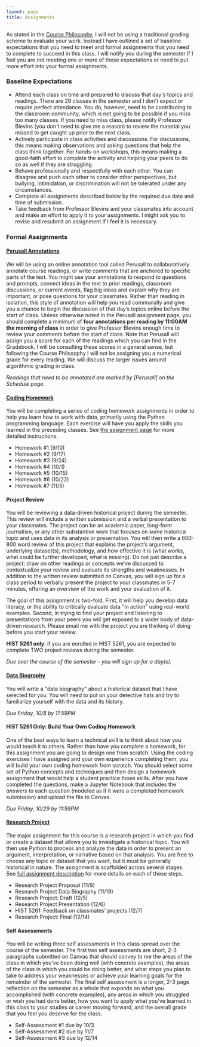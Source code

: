 ```yaml
---
layout: page
title: Assignments
---
```


As stated in the [Course Philosophy]({{site.baseurl}}/policies/#:~:text=Course,priority), I will not be using a traditional grading scheme to evaluate your work. Instead I have outlined a set of baseline expectations that you need to meet and formal assignments that you need to complete to succeed in this class. I will notify you during the semester if I feel you are not meeting one or more of these expectations or need to put more effort into your formal assignments.

### Baseline Expectations

- Attend each class on time and prepared to discuss that day's topics and readings. There are 29 classes in the semester and I don't expect or require perfect attendance. You do, however, need to be contributing to the classroom community, which is not going to be possible if you miss too many classes. If you need to miss class, please notify Professor Blevins (you don't need to give me a reason) to review the material you missed to get caught up prior to the next class. 
- Actively participate in class activities and discussions. For discussions, this means making observations and asking questions that help the class think together. For hands-on workshops, this means making a good-faith effort to complete the activity and helping your peers to do so as well if they are struggling.
- Behave professionally and respectfully with each other. You can disagree and push each other to consider other perspectives, but bullying, intimidation, or discrimination will not be tolerated under any circumstances.
- Complete all assignments described below by the required due date and time of submission. 
- Take feedback from Professor Blevins and your classmates into account and make an effort to apply it to your assignments. I might ask you to revise and resubmit an assignment if I feel it is necessary.

### Formal Assignments

#### [Perusall Annotations](https://app.perusall.com/courses/data-a-user-manual-fall-2021/)

We will be using an online annotation tool called Perusall to collaboratively annotate course readings, or write comments that are anchored to specific parts of the text. You might use your annotations to respond to questions and prompts, connect ideas in the text to prior readings, classroom discussions, or current events, flag big ideas and explain why they are important, or pose questions for your classmates. Rather than reading in isolation, this style of annotation will help you read communally and give you a chance to begin the discussion of that day’s topics online before the start of class. Unless otherwise noted in the Perusall assignment page, you should complete a minimum of **four annotations per reading by 11:00AM the morning of class** in order to give Professor Blevins enough time to review your comments before the start of class. Note that Perusall will assign you a score for each of the readings which you can find in the Gradebook. I will be consulting these scores in a general sense, but following the Course Philosophy I will not be assigning you a numerical grade for every reading. We will discuss the larger issues around algorithmic grading in class.

*Readings that need to be annotated are marked by [Perusall] on the Schedule page.*

#### [Coding Homework]({{site.baseurl}}/assignments/coding-homework)

You will be completing a series of coding homework assignments in order to help you learn how to work with data, primarily using the Python programming language. Each exercise will have you apply the skills you learned in the preceding classes. See [the assignment page]({{site.baseurl}}/assignments/coding-homework) for more detailed instructions.

- Homework #1 (9/10)
- Homework #2 (9/17)
- Homework #3 (9/24)
- Homework #4 (10/1)
- Homework #5 (10/15)
- Homework #6 (10/22)
- Homework #7 (11/5)

#### Project Review
You will be reviewing a data-driven historical project during the semester. This review will include a written submission and a verbal presentation to your classmates. The project can be an academic paper, long-form journalism, or any other substantive work that focuses on some historical topic and uses data in its analysis or presentation. You will then write a 600-800 word review of this project that explains the project’s argument, underlying dataset(s), methodology, and how effective it is (what works, what could be further developed, what is missing). Do not just describe a project; draw on other readings or concepts we've discussed to contextualize your review and evaluate its strengths and weaknesses. In addition to the written review submitted on Canvas, you will sign up for a class period to verbally present the project to your classmates in 5-7 minutes, offering an overview of the work and your evaluation of it. 

The goal of this assignment is two-fold. First, it will help you develop data literacy, or the ability to critically evaluate data "in action" using real-world examples. Second, in trying to find your project and listening to presentations from your peers you will get exposed to a wider body of data-driven research. Please email me with the project you are thinking of doing before you start your review. 

**HIST 5261 only**: if you are enrolled in HIST 5261, you are expected to complete TWO project reviews during the semester.

*Due over the course of the semester - you will sign up for a day(s).*

#### [Data Biography]({{site.baseurl}}/assignments/data-biography)
You will write a "data biography" about a historical dataset that I have selected for you. You will need to put on your detective hats and try to familiarize yourself with the data and its history.

*Due Friday, 10/8 by 11:59PM*

#### HIST 5261 Only: Build Your Own Coding Homework
One of the best ways to learn a technical skill is to think about how you would teach it to others. Rather than have you complete a homework, for this assignment you are going to design one from scratch. Using the coding exercises I have assigned and your own experience completing them, you will build your own coding homework from scratch. You should select some set of Python concepts and techniques and then design a homework assignment that would help a student practice those skills. After you have completed the questions, make a Jupyter Notebook that includes the *answers* to each question (modeled as if it were a completed homework submission) and upload the file to Canvas. 

*Due Friday, 10/29 by 11:59PM*

#### [Research Project]({{site.baseurl}}/assignments/research-project)
The major assignment for this course is a research project in which you find or create a dataset that allows you to investigate a historical topic. You will then use Python to process and analyze the data in order to present an argument, interpretation, or narrative based on that analysis. You are free to choose any topic or dataset that you want, but it must be generally historical in nature. The assignment is scaffolded across several stages. See [full assignment description]({{site.baseurl}}/assignments/research-project) for more details on each of these steps.

- Research Project Proposal (11/9)
- Research Project Data Biography (11/19)
- Research Project: Draft (12/5)
- Research Project Presentation (12/6)
- HIST 5261: Feedback on classmates' projects (12/7)
- Research Project: Final (12/14)

#### Self Assessments

You will be writing three self assessments in this class spread over the course of the semester. The first two self assessments are short, 2-3 paragraphs submitted on Canvas that should convey to me the areas of the class in which you've been doing well (with concrete examples), the areas of the class in which you could be doing better, and what steps you plan to take to address your weaknesses or achieve your learning goals for the remainder of the semester. The final self assessment is a longer, 2-3 page reflection on the semester as a whole that expands on what you accomplished (with concrete examples), any areas in which you struggled or wish you had done better, how you want to apply what you've learned in this class to your studies or career moving forward, and the overall grade that you feel you deserve for the class. 

- Self-Assessment #1 due by 10/3
- Self-Assessment #2 due by 11/7
- Self-Assessment #3 due by 12/14